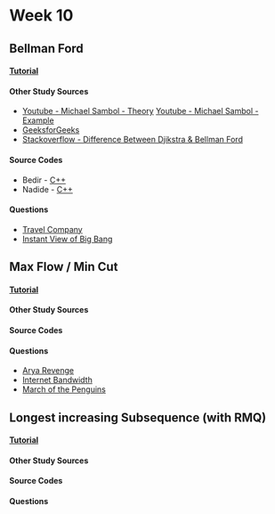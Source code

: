 # Week 10


## Bellman Ford

#### [Tutorial]()

#### Other Study Sources
- [Youtube - Michael Sambol - Theory](https://www.youtube.com/watch?v=9PHkk0UavIM)   [Youtube - Michael Sambol - Example](https://www.youtube.com/watch?v=obWXjtg0L64)
- [GeeksforGeeks](http://www.geeksforgeeks.org/dynamic-programming-set-23-bellman-ford-algorithm/)
- [Stackoverflow - Difference Between Djikstra & Bellman Ford](http://stackoverflow.com/questions/16273092/difference-between-bellman-ford-and-dijkstras-algorithm)
 
#### Source Codes
- Bedir - [C++](https://github.com/BedirT/AlgorithmsL/blob/master/Algorithms/Graph/FBellman_own.cpp)
- Nadide - [C++](https://github.com/nadide/ACM-ICPC/blob/master/codes/dynamic_bellmanFord.cpp)

#### Questions
- [Travel Company](http://www.lightoj.com/volume_showproblem.php?problem=1221)
- [Instant View of Big Bang](http://www.lightoj.com/volume_showproblem.php?problem=1108)



## Max Flow / Min Cut

#### [Tutorial]()

#### Other Study Sources
 
#### Source Codes

#### Questions
- [Arya Revenge](/Problems/Min-Cut_Max-Flow-01.pdf)
- [Internet Bandwidth](/Problems/Min-Cut_Max-Flow-02.pdf)
- [March of the Penguins](/Problems/Min-Cut_Max-Flow-03.pdf)



## Longest increasing Subsequence (with RMQ)

#### [Tutorial]()

#### Other Study Sources
 
#### Source Codes

#### Questions